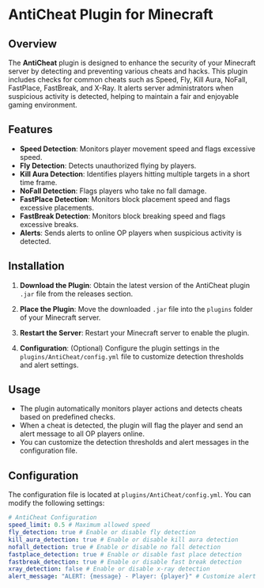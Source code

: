 # AntiCheat Plugin for Minecraft

## Overview

The **AntiCheat** plugin is designed to enhance the security of your Minecraft server by detecting and preventing various cheats and hacks. This plugin includes checks for common cheats such as Speed, Fly, Kill Aura, NoFall, FastPlace, FastBreak, and X-Ray. It alerts server administrators when suspicious activity is detected, helping to maintain a fair and enjoyable gaming environment.

## Features

- **Speed Detection**: Monitors player movement speed and flags excessive speed.
- **Fly Detection**: Detects unauthorized flying by players.
- **Kill Aura Detection**: Identifies players hitting multiple targets in a short time frame.
- **NoFall Detection**: Flags players who take no fall damage.
- **FastPlace Detection**: Monitors block placement speed and flags excessive placements.
- **FastBreak Detection**: Monitors block breaking speed and flags excessive breaks.
- **Alerts**: Sends alerts to online OP players when suspicious activity is detected.

## Installation

1. **Download the Plugin**: Obtain the latest version of the AntiCheat plugin `.jar` file from the releases section.

2. **Place the Plugin**: Move the downloaded `.jar` file into the `plugins` folder of your Minecraft server.

3. **Restart the Server**: Restart your Minecraft server to enable the plugin.

4. **Configuration**: (Optional) Configure the plugin settings in the `plugins/AntiCheat/config.yml` file to customize detection thresholds and alert settings.

## Usage

- The plugin automatically monitors player actions and detects cheats based on predefined checks.
- When a cheat is detected, the plugin will flag the player and send an alert message to all OP players online.
- You can customize the detection thresholds and alert messages in the configuration file.

## Configuration

The configuration file is located at `plugins/AntiCheat/config.yml`. You can modify the following settings:

```yaml
# AntiCheat Configuration
speed_limit: 0.5 # Maximum allowed speed
fly_detection: true # Enable or disable fly detection
kill_aura_detection: true # Enable or disable kill aura detection
nofall_detection: true # Enable or disable no fall detection
fastplace_detection: true # Enable or disable fast place detection
fastbreak_detection: true # Enable or disable fast break detection
xray_detection: false # Enable or disable x-ray detection
alert_message: "ALERT: {message} - Player: {player}" # Customize alert message
